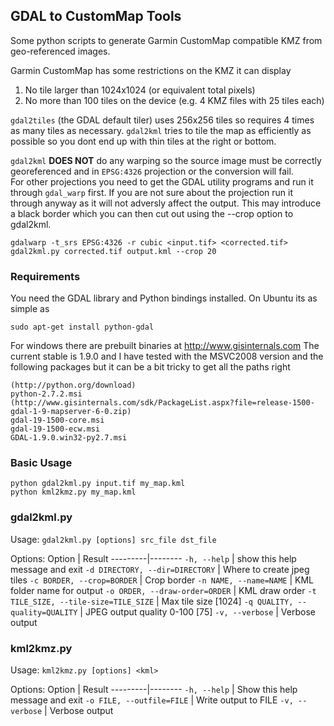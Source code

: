 ## GDAL to CustomMap Tools
Some python scripts to generate Garmin CustomMap compatible KMZ from
geo-referenced images.

Garmin CustomMap has some restrictions on the KMZ it can display

1. No tile larger than 1024x1024 (or equivalent total pixels)
2. No more than 100 tiles on the device (e.g. 4 KMZ files with 25 tiles each)

`gdal2tiles` (the GDAL default tiler) uses 256x256 tiles so requires 4 times
as many tiles as necessary.  `gdal2kml` tries to tile the map as efficiently
as possible so you dont end up with thin tiles at the right or bottom.

`gdal2kml` **DOES NOT** do any warping so the source image must be correctly georeferenced and in `EPSG:4326`
projection or the conversion will fail.  
For other projections you need to get the GDAL utility programs and run it through `gdal_warp` first.  If you are not sure about the projection run it through anyway as it will not adversly affect the output.
This may introduce a black border which you can then cut out using the --crop option to gdal2kml.
```
gdalwarp -t_srs EPSG:4326 -r cubic <input.tif> <corrected.tif>
gdal2kml.py corrected.tif output.kml --crop 20
```

### Requirements
You need the GDAL library and Python bindings installed. On Ubuntu
its as simple as
```
sudo apt-get install python-gdal
```

For windows there are prebuilt binaries at http://www.gisinternals.com
The current stable is 1.9.0 and I have tested with the MSVC2008 version and the
following packages but it can be a bit tricky to get all the paths right
```
(http://python.org/download)
python-2.7.2.msi
(http://www.gisinternals.com/sdk/PackageList.aspx?file=release-1500-gdal-1-9-mapserver-6-0.zip)
gdal-19-1500-core.msi
gdal-19-1500-ecw.msi
GDAL-1.9.0.win32-py2.7.msi
```

### Basic Usage
```
python gdal2kml.py input.tif my_map.kml
python kml2kmz.py my_map.kml
```

### gdal2kml.py

Usage: `gdal2kml.py [options] src_file dst_file`

Options:
Option | Result
---------|--------
`-h, --help`      |     show this help message and exit
`-d DIRECTORY, --dir=DIRECTORY` | Where to create jpeg tiles
`-c BORDER, --crop=BORDER`    | Crop border
`-n NAME, --name=NAME`  | KML folder name for output
`-o ORDER, --draw-order=ORDER` | KML draw order
`-t TILE_SIZE, --tile-size=TILE_SIZE` | Max tile size [1024]
`-q QUALITY, --quality=QUALITY`     |  JPEG output quality 0-100 [75]
`-v, --verbose`       |  Verbose output

### kml2kmz.py
Usage: `kml2kmz.py [options] <kml>`

Options:
Option | Result
---------|--------
`-h, --help` | Show this help message and exit
`-o FILE, --outfile=FILE` | Write output to FILE
`-v, --verbose` | Verbose output



